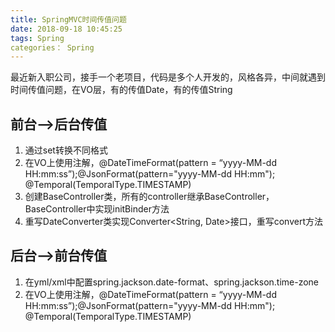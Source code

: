 ```yaml
---
title: SpringMVC时间传值问题
date: 2018-09-18 10:45:25
tags: Spring
categories： Spring
---
```

最近新入职公司，接手一个老项目，代码是多个人开发的，风格各异，中间就遇到时间传值问题，在VO层，有的传值Date，有的传值String


## 前台-->后台传值

1. 通过set转换不同格式
2. 在VO上使用注解，@DateTimeFormat(pattern = “yyyy-MM-dd HH:mm:ss”);@JsonFormat(pattern="yyyy-MM-dd HH:mm");
@Temporal(TemporalType.TIMESTAMP)
3. 创建BaseController类，所有的controller继承BaseController，BaseController中实现initBinder方法
4. 重写DateConverter类实现Converter<String, Date>接口，重写convert方法



## 后台-->前台传值

1. 在yml/xml中配置spring.jackson.date-format、spring.jackson.time-zone
2. 在VO上使用注解，@DateTimeFormat(pattern = “yyyy-MM-dd HH:mm:ss”);@JsonFormat(pattern="yyyy-MM-dd HH:mm");
@Temporal(TemporalType.TIMESTAMP)
